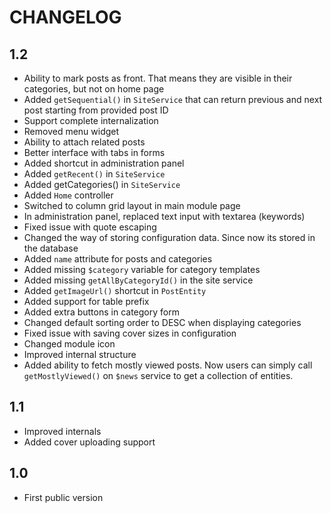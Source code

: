 CHANGELOG
=========

1.2
---

 * Ability to mark posts as front. That means they are visible in their categories, but not on home page
 * Added `getSequential()` in `SiteService` that can return previous and next post starting from provided post ID
 * Support complete internalization
 * Removed menu widget
 * Ability to attach related posts
 * Better interface with tabs in forms
 * Added shortcut in administration panel
 * Added `getRecent()` in `SiteService`
 * Added getCategories() in `SiteService`
 * Added `Home` controller
 * Switched to column grid layout in main module page
 * In administration panel, replaced text input with textarea (keywords)
 * Fixed issue with quote escaping
 * Changed the way of storing configuration data. Since now its stored in the database
 * Added `name` attribute for posts and categories
 * Added missing `$category` variable for category templates
 * Added missing `getAllByCategoryId()` in the site service
 * Added `getImageUrl()` shortcut in `PostEntity`
 * Added support for table prefix
 * Added extra buttons in category form
 * Changed default sorting order to DESC when displaying categories
 * Fixed issue with saving cover sizes in configuration
 * Changed module icon
 * Improved internal structure
 * Added ability to fetch mostly viewed posts. Now users can simply call `getMostlyViewed()` on `$news` service to get a collection of entities.

1.1
---

 * Improved internals
 * Added cover uploading support

1.0
---

 * First public version